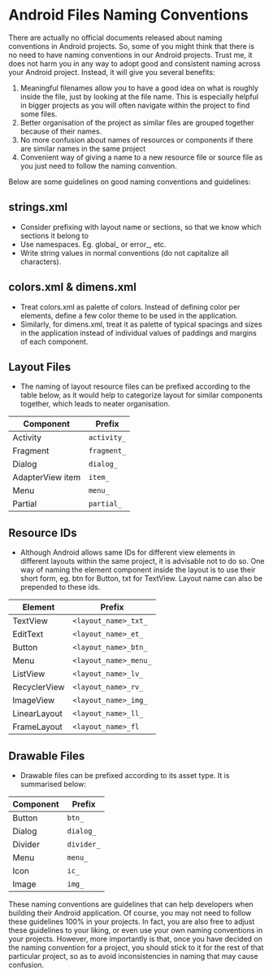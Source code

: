 # Android Files Naming Conventions

There are actually no official documents released about naming conventions in Android projects. So, some of you might think that there is no need to have naming conventions in our Android projects. Trust me, it does not harm you in any way to adopt good and consistent naming across your Android project. Instead, it will give you several benefits:

1. Meaningful filenames allow you to have a good idea on what is roughly inside the file, just by looking at the file name. This is especially helpful in bigger projects as you will often navigate within the project to find some files.
2. Better organisation of the project as similar files are grouped together because of their names.
3. No more confusion about names of resources or components if there are similar names in the same project
4. Convenient way of giving a name to a new resource file or source file as you just need to follow the naming convention.

Below are some guidelines on good naming conventions and guidelines:

## strings.xml

* Consider prefixing with layout name or sections, so that we know which sections it belong to
* Use namespaces. Eg. global_ or error_, etc.
* Write string values in normal conventions (do not capitalize all characters).

## colors.xml & dimens.xml

* Treat colors.xml as palette of colors. Instead of defining color per elements, define a few color theme to be used in the application.
* Similarly, for dimens.xml, treat it as palette of typical spacings and sizes in the application instead of individual values of paddings and margins of each component.

## Layout Files

* The naming of layout resource files can be prefixed according to the table below, as it would help to categorize layout for similar components together, which leads to neater organisation.

| Component | Prefix |
|---|---|
 |Activity| `activity_`|
 |Fragment| `fragment_` |
 |Dialog| `dialog_`|
 |AdapterView item| `item_`|
 |Menu| `menu_`|
 |Partial| `partial_`|

## Resource IDs

* Although Android allows same IDs for different view elements in different layouts within the same project, it is advisable not to do so. One way of naming the element component inside the layout is to use their short form, eg. btn for Button, txt for TextView. Layout name can also be prepended to these ids.

| Element      | Prefix                |
|--------------|-----------------------|
| TextView     | `<layout_name>_txt_`  |
| EditText     | `<layout_name>_et_`   |
| Button       | `<layout_name>_btn_`  |
| Menu         | `<layout_name>_menu_` |
| ListView     | `<layout_name>_lv_`   |
| RecyclerView | `<layout_name>_rv_`   |
 | ImageView| `<layout_name>_img_` |
 |LinearLayout| `<layout_name>_ll_` |
 | FrameLayout| `<layout_name>_fl`|

## Drawable Files

* Drawable files can be prefixed according to its asset type. It is summarised below:

| Component | Prefix     |
|-----------|------------|
| Button    | `btn_`     |
| Dialog    | `dialog_`  |
| Divider   | `divider_` |
| Menu      | `menu_`    |
| Icon      | `ic_`    |
| Image     | `img_` |

These naming conventions are guidelines that can help developers when building their Android application. Of course, you may not need to follow these guidelines 100% in your projects. In fact, you are also free to adjust these guidelines to your liking, or even use your own naming conventions in your projects. However, more importantly is that, once you have decided on the naming convention for a project, you should stick to it for the rest of that particular project, so as to avoid inconsistencies in naming that may cause confusion.
